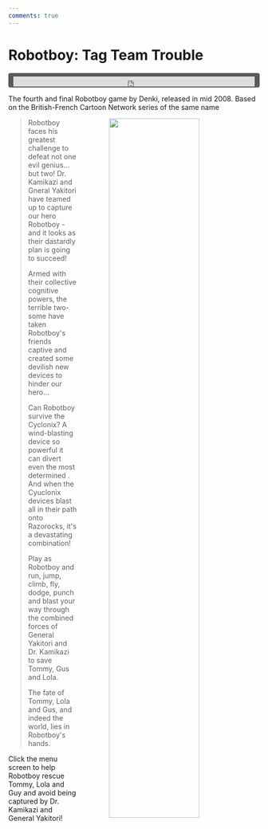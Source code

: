 ```yaml
---
comments: true
---
```


# Robotboy: Tag Team Trouble

<div style="background-color: #595959; padding-bottom: 2px; padding-top: 7px; padding-left: 10px; padding-right: 10px; margin-bottom: 5px; margin-top: 7px; border-radius: 4px">
<iframe width="100%" height="20" scrolling="no" frameborder="no" allow="autoplay" src="https://w.soundcloud.com/player/?url=https%3A//api.soundcloud.com/tracks/993427612&amp;color=000000&amp;inverse=true&amp;auto_play=true&amp;show_user=false"></iframe>
</div>

The fourth and final Robotboy game by Denki, released in mid 2008. Based on the British-French Cartoon Network series of the same name

<a href="https://denki.co.uk/sky/robotboy/app.html"><img src="/assets/img/menus/robotboy-ttt-menu.jpg" style="float: right; width: 60%; padding-left: 64px"></a>

<blockquote>
    <p>Robotboy faces his greatest challenge to defeat not one evil genius... but two! Dr. Kamikazi and Gneral Yakitori have teamed up to capture our hero Robotboy - and it looks as their dastardly plan is going to succeed!</p>
    <p>Armed with their collective cognitive powers, the terrible two-some have taken Robotboy's friends captive and created some devilish new devices to hinder our hero...</p>
    <p>Can Robotboy survive the Cyclonix? A wind-blasting device so powerful it can divert even the most determined . And when the Cyuclonix devices blast all in their path onto Razorocks, it's a devastating combination!</p>
    <p>Play as Robotboy and run, jump, climb, fly, dodge, punch and blast your way through the combined forces of General Yakitori and Dr. Kamikazi to save Tommy, Gus and Lola.</p>
    <p>The fate of Tommy, Lola and Gus, and indeed the world, lies in Robotboy's hands.</p>
</blockquote>

Click the menu screen to help Robotboy rescue Tommy, Lola and Guy and avoid being captured by Dr. Kamikazi and General Yakitori!